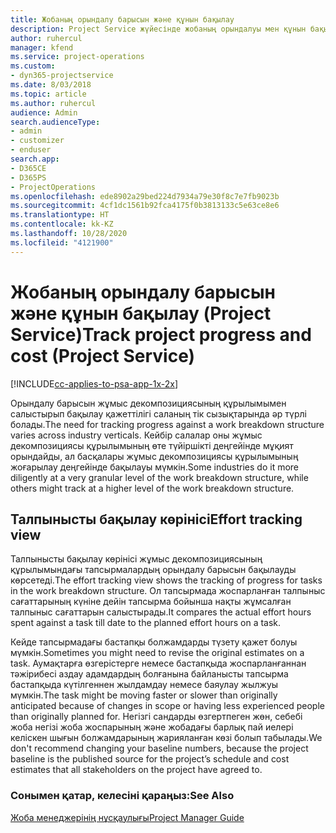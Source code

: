 ```yaml
---
title: Жобаның орындалу барысын және құнын бақылау
description: Project Service жүйесінде жобаның орындалуы мен құнын бақылау жолы
author: ruhercul
manager: kfend
ms.service: project-operations
ms.custom:
- dyn365-projectservice
ms.date: 8/03/2018
ms.topic: article
ms.author: ruhercul
audience: Admin
search.audienceType:
- admin
- customizer
- enduser
search.app:
- D365CE
- D365PS
- ProjectOperations
ms.openlocfilehash: ede8902a29bed224d7934a79e30f8c7e7fb9023b
ms.sourcegitcommit: 4cf1dc1561b92fca4175f0b3813133c5e63ce8e6
ms.translationtype: HT
ms.contentlocale: kk-KZ
ms.lasthandoff: 10/28/2020
ms.locfileid: "4121900"
---
```

# <a name="track-project-progress-and-cost-project-service"></a><span data-ttu-id="3de91-103">Жобаның орындалу барысын және құнын бақылау (Project Service)</span><span class="sxs-lookup"><span data-stu-id="3de91-103">Track project progress and cost (Project Service)</span></span>

[!INCLUDE[cc-applies-to-psa-app-1x-2x](../includes/cc-applies-to-psa-app-1x-2x.md)]

<span data-ttu-id="3de91-104">Орындалу барысын жұмыс декомпозициясының құрылымымен салыстырып бақылау қажеттілігі саланың тік сызықтарында әр түрлі болады.</span><span class="sxs-lookup"><span data-stu-id="3de91-104">The need for tracking progress against a work breakdown structure varies across industry verticals.</span></span> <span data-ttu-id="3de91-105">Кейбір салалар оны жұмыс декомпозициясы құрылымының өте түйіршікті деңгейінде мұқият орындайды, ал басқалары жұмыс декомпозициясы құрылымының жоғарылау деңгейінде бақылауы мүмкін.</span><span class="sxs-lookup"><span data-stu-id="3de91-105">Some industries do it more diligently at a very granular level of the work breakdown structure, while others might track at a higher level of the work breakdown structure.</span></span>  
  
## <a name="effort-tracking-view"></a><span data-ttu-id="3de91-106">Талпынысты бақылау көрінісі</span><span class="sxs-lookup"><span data-stu-id="3de91-106">Effort tracking view</span></span>  
<span data-ttu-id="3de91-107">Талпынысты бақылау көрінісі жұмыс декомпозициясының құрылымындағы тапсырмалардың орындалу барысын бақылауды көрсетеді.</span><span class="sxs-lookup"><span data-stu-id="3de91-107">The effort tracking view shows the tracking of progress for tasks in the work breakdown structure.</span></span> <span data-ttu-id="3de91-108">Ол тапсырмада жоспарланған талпыныс сағаттарының күніне дейін тапсырма бойынша нақты жұмсалған талпыныс сағаттарын салыстырады.</span><span class="sxs-lookup"><span data-stu-id="3de91-108">It compares the actual effort hours spent against a task till date to the planned effort hours on a task.</span></span>  
  
<span data-ttu-id="3de91-109">Кейде тапсырмадағы бастапқы болжамдарды түзету қажет болуы мүмкін.</span><span class="sxs-lookup"><span data-stu-id="3de91-109">Sometimes you might need to revise the original estimates on a task.</span></span> <span data-ttu-id="3de91-110">Аумақтарға өзгерістерге немесе бастапқыда жоспарланғаннан тәжірибесі аздау адамдардың болғанына байланысты тапсырма бастапқыда күтілгеннен жылдамдау немесе баяулау жылжуы мүмкін.</span><span class="sxs-lookup"><span data-stu-id="3de91-110">The task might be moving faster or slower than originally anticipated because of changes in scope or having less experienced people than originally planned for.</span></span> <span data-ttu-id="3de91-111">Негізгі сандарды өзгертпеген жөн, себебі жоба негізі жоба жоспарының және жобадағы барлық пай иелері келіскен шығын болжамдарының жарияланған көзі болып табылады.</span><span class="sxs-lookup"><span data-stu-id="3de91-111">We don't recommend changing your baseline numbers, because the project baseline is the published source for the project’s schedule and cost estimates that all stakeholders on the project have agreed to.</span></span>  
  
### <a name="see-also"></a><span data-ttu-id="3de91-112">Сонымен қатар, келесіні қараңыз:</span><span class="sxs-lookup"><span data-stu-id="3de91-112">See Also</span></span>  
 [<span data-ttu-id="3de91-113">Жоба менеджерінің нұсқаулығы</span><span class="sxs-lookup"><span data-stu-id="3de91-113">Project Manager Guide</span></span>](../psa/project-manager-guide.md)
